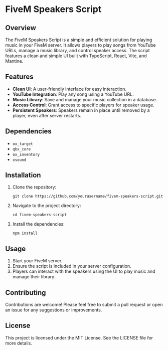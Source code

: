 # FiveM Speakers Script

## Overview
The FiveM Speakers Script is a simple and efficient solution for playing music in your FiveM server. It allows players to play songs from YouTube URLs, manage a music library, and control speaker access. The script features a clean and simple UI built with TypeScript, React, Vite, and Mantine.

## Features
- **Clean UI**: A user-friendly interface for easy interaction.
- **YouTube Integration**: Play any song using a YouTube URL.
- **Music Library**: Save and manage your music collection in a database.
- **Access Control**: Grant access to specific players for speaker usage.
- **Persistent Speakers**: Speakers remain in place until removed by a player, even after server restarts.

## Dependencies
- `ox_target`
- `qbx_core`
- `ox_inventory`
- `xsound`

## Installation
1. Clone the repository:
   ```
   git clone https://github.com/yourusername/fivem-speakers-script.git
   ```
2. Navigate to the project directory:
   ```
   cd fivem-speakers-script
   ```
3. Install the dependencies:
   ```
   npm install
   ```

## Usage
1. Start your FiveM server.
2. Ensure the script is included in your server configuration.
3. Players can interact with the speakers using the UI to play music and manage their library.

## Contributing
Contributions are welcome! Please feel free to submit a pull request or open an issue for any suggestions or improvements.

## License
This project is licensed under the MIT License. See the LICENSE file for more details.
